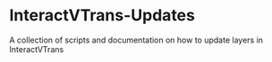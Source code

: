# InteractVTrans-Updates
A collection of scripts and documentation on how to update layers in InteractVTrans
